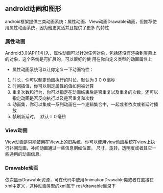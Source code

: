 ## android动画和图形

android框架提供三类动画系统：属性动画、View动画Drawable动画，但推荐使用属性动画系统，因为他更灵活并且提供了更多
的特性

### 属性动画

Android3.0(API11)引入，属性动画可以针对任何对象，包括还没有渲染到屏幕上的对象，这个系统是可扩展的，可以很好的使
用在你自定义类型的动画属性上

* 属性动画系统可以让你定义一下动画特性：
1. 时长，你可以制定动画执行的时长，默认为３００毫秒
2. 时间插值，你可以制定属性的值如何被计算
3. 重复次数和行为，你可以指定在动画结束后是否重复以及重复的次数，还可以指定动画是否反向执行以及是否重复和次数
4. 动画集，你可以集成一系列动画在一个逻辑集合中，一起或者依次或者延时播放
5. 帧刷新延时，　默认１０毫秒

### View动画

View动画是只能被用在View上的旧系统，你可以使用view动画系统在view上执行补间动画，补间动画通过一些信息例如位置，
尺寸，旋转，透明度或者其它一些通用的动画信息。

### Drawable动画

依次显示Drawable资源，可在代码中使用AnimationDrawable类或者在直接在xml中定义，这种动画类型的xml属于
res/drawable目录下